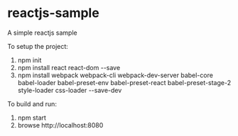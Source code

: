 # reactjs-sample

A simple reactjs sample

To setup the project:
1. npm init
2. npm install react react-dom --save
3. npm install webpack webpack-cli webpack-dev-server babel-core babel-loader babel-preset-env babel-preset-react babel-preset-stage-2 style-loader css-loader --save-dev

To build and run:
1. npm start
2. browse http://localhost:8080